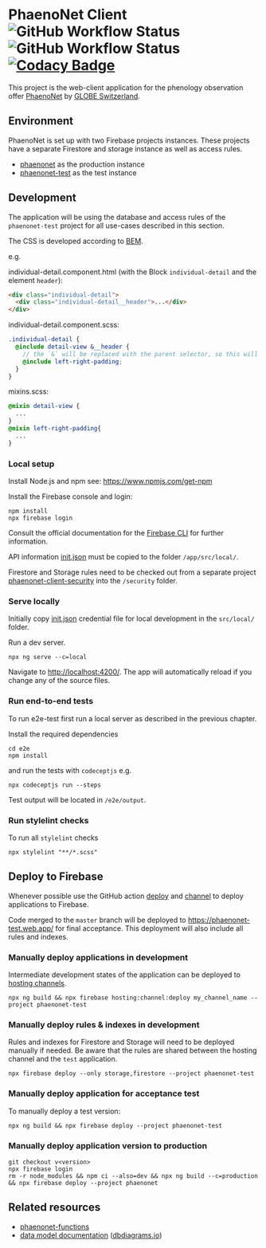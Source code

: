 # PhaenoNet Client ![GitHub Workflow Status](https://img.shields.io/github/workflow/status/globe-swiss/phaenonet-client/Build) ![GitHub Workflow Status](https://img.shields.io/github/workflow/status/globe-swiss/phaenonet-client/Run%20end-to-end%20tests?label=e2e-tests) [![Codacy Badge](https://app.codacy.com/project/badge/Grade/c51ab6cad950470a8ffb99c969041b09)](https://www.codacy.com/gh/globe-swiss/phaenonet-client/dashboard?utm_source=github.com&utm_medium=referral&utm_content=globe-swiss/phaenonet-client&utm_campaign=Badge_Grade)

This project is the web-client application for the phenology observation offer [PhaenoNet](https://www.phaenonet.ch) by [GLOBE Switzerland](https://www.globe-swiss.ch).

## Environment

PhaenoNet is set up with two Firebase projects instances. These projects have a separate Firestore and storage instance as well as access rules.

- [phaenonet](https://console.firebase.google.com/u/0/project/phaenonet/overview) as the production instance
- [phaenonet-test](https://console.firebase.google.com/u/0/project/phaenonet/overview) as the test instance

## Development

The application will be using the database and access rules of the `phaenonet-test` project for all use-cases described in this section.

The CSS is developed according to [BEM](http://getbem.com/introduction/).

e.g.

individual-detail.component.html (with the Block `individual-detail` and the element `header`):

```html
<div class="individual-detail">
  <div class="individual-detail__header">...</div>
</div>
```

individual-detail.component.scss:

```scss
.individual-detail {
  @include detail-view &__header {
    // the `&` will be replaced with the parent selector, so this will become `individual-detail__header`
    @include left-right-padding;
  }
}
```

mixins.scss:

```scss
@mixin detail-view {
  ...
}
@mixin left-right-padding{
  ...
}
```

### Local setup

Install Node.js and npm see: <https://www.npmjs.com/get-npm>

Install the Firebase console and login:

```commandline
npm install
npx firebase login
```

Consult the official documentation for the [Firebase CLI](https://firebase.google.com/docs/cli) for further information.

API information [init.json](https://phaenonet-test.web.app/__/firebase/init.json) must be copied to the folder `/app/src/local/`.

Firestore and Storage rules need to be checked out from a separate project [phaenonet-client-security](https://github.com/globe-swiss/phaenonet-client-security) into the `/security` folder.

### Serve locally

Initially copy [init.json](https://phaenonet-test.web.app/__/firebase/init.json) credential file for local development in the `src/local/` folder.

Run a dev server.

```commandline
npx ng serve --c=local
```

Navigate to <http://localhost:4200/>. The app will automatically reload if you change any of the source files.

### Run end-to-end tests

To run e2e-test first run a local server as described in the previous chapter.

Install the required dependencies

```commandline
cd e2e
npm install
```

and run the tests with `codeceptjs` e.g.

```commandline
npx codeceptjs run --steps
```

Test output will be located in `/e2e/output`.

### Run stylelint checks

To run all `stylelint` checks

```commandline
npx stylelint "**/*.scss"
```

## Deploy to Firebase

Whenever possible use the GitHub action [deploy](https://github.com/globe-swiss/phaenonet-client/actions/workflows/deploy.yml) and [channel](https://github.com/globe-swiss/phaenonet-client/actions/workflows/channel.yml) to deploy applications to Firebase.

Code merged to the `master` branch will be deployed to <https://phaenonet-test.web.app/> for final acceptance. This deployment will also include all rules and indexes.

### Manually deploy applications in development

Intermediate development states of the application can be deployed to [hosting channels](https://firebase.google.com/docs/hosting/manage-hosting-resources).

```commandline
npx ng build && npx firebase hosting:channel:deploy my_channel_name --project phaenonet-test
```

### Manually deploy rules & indexes in development

Rules and indexes for Firestore and Storage will need to be deployed manually if needed.
Be aware that the rules are shared between the hosting channel and the `test` application.

```commandline
npx firebase deploy --only storage,firestore --project phaenonet-test
```

### Manually deploy application for acceptance test

To manually deploy a test version:

```commandline
npx ng build && npx firebase deploy --project phaenonet-test
```

### Manually deploy application version to production

```commandline
git checkout v<version>
npx firebase login
rm -r node_modules && npm ci --also=dev && npx ng build --c=production && npx firebase deploy --project phaenonet
```

## Related resources

- [phaenonet-functions](https://github.com/globe-swiss/phaenonet-functions)
- [data model documentation](https://dbdocs.io/pgoellnitz/phaenonet) ([dbdiagrams.io](http://dbdiagrams.io))
